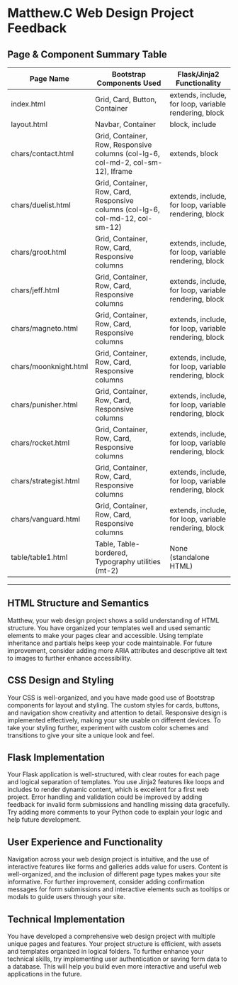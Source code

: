 # Matthew.C Web Design Project Feedback

## Page & Component Summary Table

| Page Name             | Bootstrap Components Used                                                        | Flask/Jinja2 Functionality                            |
| --------------------- | -------------------------------------------------------------------------------- | ----------------------------------------------------- |
| index.html            | Grid, Card, Button, Container                                                    | extends, include, for loop, variable rendering, block |
| layout.html           | Navbar, Container                                                                | block, include                                        |
| chars/contact.html    | Grid, Container, Row, Responsive columns (col-lg-6, col-md-2, col-sm-12), Iframe | extends, block                                        |
| chars/duelist.html    | Grid, Container, Row, Card, Responsive columns (col-lg-6, col-md-12, col-sm-12)  | extends, include, for loop, variable rendering, block |
| chars/groot.html      | Grid, Container, Row, Card, Responsive columns                                   | extends, include, for loop, variable rendering, block |
| chars/jeff.html       | Grid, Container, Row, Card, Responsive columns                                   | extends, include, for loop, variable rendering, block |
| chars/magneto.html    | Grid, Container, Row, Card, Responsive columns                                   | extends, include, for loop, variable rendering, block |
| chars/moonknight.html | Grid, Container, Row, Card, Responsive columns                                   | extends, include, for loop, variable rendering, block |
| chars/punisher.html   | Grid, Container, Row, Card, Responsive columns                                   | extends, include, for loop, variable rendering, block |
| chars/rocket.html     | Grid, Container, Row, Card, Responsive columns                                   | extends, include, for loop, variable rendering, block |
| chars/strategist.html | Grid, Container, Row, Card, Responsive columns                                   | extends, include, for loop, variable rendering, block |
| chars/vanguard.html   | Grid, Container, Row, Card, Responsive columns                                   | extends, include, for loop, variable rendering, block |
| table/table1.html     | Table, Table-bordered, Typography utilities (mt-2)                               | None (standalone HTML)                                |

---

## HTML Structure and Semantics

Matthew, your web design project shows a solid understanding of HTML structure. You have organized your templates well and used semantic elements to make your pages clear and accessible. Using template inheritance and partials helps keep your code maintainable. For future improvement, consider adding more ARIA attributes and descriptive alt text to images to further enhance accessibility.

## CSS Design and Styling

Your CSS is well-organized, and you have made good use of Bootstrap components for layout and styling. The custom styles for cards, buttons, and navigation show creativity and attention to detail. Responsive design is implemented effectively, making your site usable on different devices. To take your styling further, experiment with custom color schemes and transitions to give your site a unique look and feel.

## Flask Implementation

Your Flask application is well-structured, with clear routes for each page and logical separation of templates. You use Jinja2 features like loops and includes to render dynamic content, which is excellent for a first web project. Error handling and validation could be improved by adding feedback for invalid form submissions and handling missing data gracefully. Try adding more comments to your Python code to explain your logic and help future development.

## User Experience and Functionality

Navigation across your web design project is intuitive, and the use of interactive features like forms and galleries adds value for users. Content is well-organized, and the inclusion of different page types makes your site informative. For further improvement, consider adding confirmation messages for form submissions and interactive elements such as tooltips or modals to guide users through your site.

## Technical Implementation

You have developed a comprehensive web design project with multiple unique pages and features. Your project structure is efficient, with assets and templates organized in logical folders. To further enhance your technical skills, try implementing user authentication or saving form data to a database. This will help you build even more interactive and useful web applications in the future.
